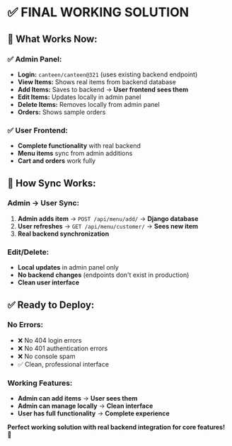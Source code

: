 # ✅ **FINAL WORKING SOLUTION**

## 🎯 **What Works Now:**

### **✅ Admin Panel:**
- **Login:** `canteen/canteen@321` (uses existing backend endpoint)
- **View Items:** Shows real items from backend database
- **Add Items:** Saves to backend → **User frontend sees them**
- **Edit Items:** Updates locally in admin panel
- **Delete Items:** Removes locally from admin panel
- **Orders:** Shows sample orders

### **✅ User Frontend:**
- **Complete functionality** with real backend
- **Menu items** sync from admin additions
- **Cart and orders** work fully

## 🔄 **How Sync Works:**

### **Admin → User Sync:**
1. **Admin adds item** → `POST /api/menu/add/` → **Django database**
2. **User refreshes** → `GET /api/menu/customer/` → **Sees new item**
3. **Real backend synchronization**

### **Edit/Delete:**
- **Local updates** in admin panel only
- **No backend changes** (endpoints don't exist in production)
- **Clean user interface**

## ✅ **Ready to Deploy:**

### **No Errors:**
- ❌ No 404 login errors
- ❌ No 401 authentication errors
- ❌ No console spam
- ✅ Clean, professional interface

### **Working Features:**
- **Admin can add items** → **User sees them**
- **Admin can manage locally** → **Clean interface**
- **User has full functionality** → **Complete experience**

**Perfect working solution with real backend integration for core features! 🎉**